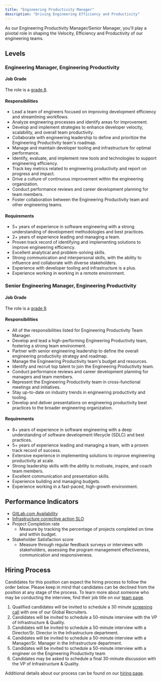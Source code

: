```yaml
---
title: "Engineering Productivity Manager"
description: "Driving Engineering Efficiency and Productivity"
---
```


As our Engineering Productivity Manager/Senior Manager, you'll play a pivotal role in shaping the Velocity, Efficiency and Productivity of our engineering teams.

## Levels

### Engineering Manager, Engineering Productivity

#### Job Grade

The role is a [grade 8](/handbook/total-rewards/compensation/compensation-calculator/#gitlab-job-grades).

#### Responsibilities

- Lead a team of engineers focused on improving development efficiency and streamlining workflows.
- Analyze engineering processes and identify areas for improvement.
- Develop and implement strategies to enhance developer velocity, scalability, and overall team productivity.
- Collaborate with engineering leadership to define and prioritize the Engineering Productivity team's roadmap.
- Manage and maintain developer tooling and infrastructure for optimal performance.
- Identify, evaluate, and implement new tools and technologies to support engineering efficiency.
- Track key metrics related to engineering productivity and report on progress and impact.
- Drive a culture of continuous improvement within the engineering organization.
- Conduct performance reviews and career development planning for team members.
- Foster collaboration between the Engineering Productivity team and other engineering teams.

#### Requirements

- 5+ years of experience in software engineering with a strong understanding of development methodologies and best practices.
- 2+ years of experience leading and managing a team.
- Proven track record of identifying and implementing solutions to improve engineering efficiency.
- Excellent analytical and problem-solving skills.
- Strong communication and interpersonal skills, with the ability to influence and collaborate with diverse stakeholders.
- Experience with developer tooling and infrastructure is a plus.
- Experience working in working in a remote environment.

### Senior Engineering Manager, Engineering Productivity

#### Job Grade

The role is a [grade 9](/handbook/total-rewards/compensation/compensation-calculator/#gitlab-job-grades).

#### Responsibilities

- All of the responsibilities listed for Engineering Productivity Team Manager.
- Develop and lead a high-performing Engineering Productivity team, fostering a strong team environment.
- Partner with senior engineering leadership to define the overall engineering productivity strategy and roadmap.
- Manage the Engineering Productivity team's budget and resources.
- Identify and recruit top talent to join the Engineering Productivity team.
- Conduct performance reviews and career development planning for managers and team members.
- Represent the Engineering Productivity team in cross-functional meetings and initiatives.
- Stay up-to-date on industry trends in engineering productivity and tooling.
- Develop and deliver presentations on engineering productivity best practices to the broader engineering organization.

#### Requirements

- 8+ years of experience in software engineering with a deep understanding of software development lifecycle (SDLC) and best practices.
- 5+ years of experience leading and managing a team, with a proven track record of success.
- Extensive experience in implementing solutions to improve engineering productivity at scale.
- Strong leadership skills with the ability to motivate, inspire, and coach team members.
- Excellent communication and presentation skills.
- Experience building and managing budgets.
- Experience working in a fast-paced, high-growth environment.

## Performance Indicators

- [GitLab.com Availability](/handbook/engineering/infrastructure/performance-indicators/#gitlabcom-availability-slo)
- [Infrastructure corrective action SLO](/handbook/engineering/infrastructure/performance-indicators/#corrective-action-slo)
- Project Completion rate
  - Measure by tracking the percentage of projects completed on time and within budget.
- Stakeholder Satisfaction score
  - Measure through regular feedback surveys or interviews with stakeholders, assessing the program management effectiveness, communication and responsiveness.

## Hiring Process

Candidates for this position can expect the hiring process to follow the order below. Please keep in mind that candidates can be declined from the position at any stage of the process. To learn more about someone who may be conducting the interview, find their job title on our [team page](/handbook/company/team/).

1. Qualified candidates will be invited to schedule a 30 minute [screening call](/handbook/hiring/interviewing/#screening-call) with one of our Global Recruiters.
1. Candidates will be invited to schedule a 50-minute interview with the VP of Infrastructure & Quality.
1. Candidates will be invited to schedule a 50-minute interview with a Director/Sr. Director in the Infrastructure department.
1. Candidates will be invited to schedule a 50-minute interview with a Manager/Sr. Manager in the Infrastructure department.
1. Candidates will be invited to schedule a 50-minute interview with a engineer on the Engineering Productivity team
1. Candidates may be asked to schedule a final 30-minute discussion with the VP of Infrastructure & Quality.

Additional details about our process can be found on our [hiring page](/handbook/hiring/).
